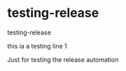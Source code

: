 # testing-release
testing-release

this ia a testing line  1

Just for testing the release automation
